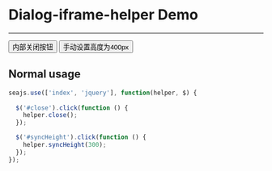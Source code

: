 # Dialog-iframe-helper Demo

---

<button id="close">内部关闭按钮</button>
<button id="syncHeight">手动设置高度为400px</button>

## Normal usage

````javascript
seajs.use(['index', 'jquery'], function(helper, $) {
  
  $('#close').click(function () {
    helper.close();
  });

  $('#syncHeight').click(function () {
    helper.syncHeight(300);
  });
});
````
